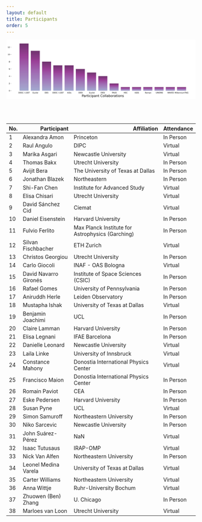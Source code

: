 ```yaml
---
layout: default
title: Participants
order: 5
---
```


<p align="center">
  <img src="assets/images/collaborations_bar.jpg" alt="Participant Collaborations" width="1000">
</p>
<br>
<br>

<table border="0" class="dataframe participants-table">
  <thead>
    <tr style="text-align: right;">
      <th>No.</th>
      <th>Participant</th>
      <th>Affiliation</th>
      <th>Attendance</th>
    </tr>
  </thead>
  <tbody>
    <tr>
      <td>1</td>
      <td>Alexandra Amon</td>
      <td>Princeton</td>
      <td>In Person</td>
    </tr>
    <tr>
      <td>2</td>
      <td>Raul Angulo</td>
      <td>DIPC</td>
      <td>Virtual</td>
    </tr>
    <tr>
      <td>3</td>
      <td>Marika Asgari</td>
      <td>Newcastle University</td>
      <td>Virtual</td>
    </tr>
    <tr>
      <td>4</td>
      <td>Thomas Bakx</td>
      <td>Utrecht University</td>
      <td>In Person</td>
    </tr>
    <tr>
      <td>5</td>
      <td>Avijit Bera</td>
      <td>The University of Texas at Dallas</td>
      <td>In Person</td>
    </tr>
    <tr>
      <td>6</td>
      <td>Jonathan Blazek</td>
      <td>Northeastern</td>
      <td>In Person</td>
    </tr>
    <tr>
      <td>7</td>
      <td>Shi-Fan Chen</td>
      <td>Institute for Advanced Study</td>
      <td>Virtual</td>
    </tr>
    <tr>
      <td>8</td>
      <td>Elisa Chisari</td>
      <td>Utrecht University</td>
      <td>Virtual</td>
    </tr>
    <tr>
      <td>9</td>
      <td>David Sánchez Cid</td>
      <td>Ciemat</td>
      <td>Virtual</td>
    </tr>
    <tr>
      <td>10</td>
      <td>Daniel Eisenstein</td>
      <td>Harvard University</td>
      <td>In Person</td>
    </tr>
    <tr>
      <td>11</td>
      <td>Fulvio Ferlito</td>
      <td>Max Planck Institute for Astrophysics (Garching)</td>
      <td>In Person</td>
    </tr>
    <tr>
      <td>12</td>
      <td>Silvan Fischbacher</td>
      <td>ETH Zurich</td>
      <td>Virtual</td>
    </tr>
    <tr>
      <td>13</td>
      <td>Christos Georgiou</td>
      <td>Utrecht University</td>
      <td>In Person</td>
    </tr>
    <tr>
      <td>14</td>
      <td>Carlo Giocoli</td>
      <td>INAF - OAS Bologna</td>
      <td>Virtual</td>
    </tr>
    <tr>
      <td>15</td>
      <td>David Navarro Gironés</td>
      <td>Institute of Space Sciences (CSIC)</td>
      <td>In Person</td>
    </tr>
    <tr>
      <td>16</td>
      <td>Rafael Gomes</td>
      <td>University of Pennsylvania</td>
      <td>In Person</td>
    </tr>
    <tr>
      <td>17</td>
      <td>Aniruddh Herle</td>
      <td>Leiden Observatory</td>
      <td>In Person</td>
    </tr>
    <tr>
      <td>18</td>
      <td>Mustapha Ishak</td>
      <td>University of Texas at Dallas</td>
      <td>Virtual</td>
    </tr>
    <tr>
      <td>19</td>
      <td>Benjamin Joachimi</td>
      <td>UCL</td>
      <td>In Person</td>
    </tr>
    <tr>
      <td>20</td>
      <td>Claire Lamman</td>
      <td>Harvard University</td>
      <td>In Person</td>
    </tr>
    <tr>
      <td>21</td>
      <td>Elisa Legnani</td>
      <td>IFAE Barcelona</td>
      <td>In Person</td>
    </tr>
    <tr>
      <td>22</td>
      <td>Danielle Leonard</td>
      <td>Newcastle University</td>
      <td>Virtual</td>
    </tr>
    <tr>
      <td>23</td>
      <td>Laila Linke</td>
      <td>University of Innsbruck</td>
      <td>Virtual</td>
    </tr>
    <tr>
      <td>24</td>
      <td>Constance Mahony</td>
      <td>Donostia International Physics Center</td>
      <td>Virtual</td>
    </tr>
    <tr>
      <td>25</td>
      <td>Francisco Maion</td>
      <td>Donostia International Physics Center</td>
      <td>In Person</td>
    </tr>
    <tr>
      <td>26</td>
      <td>Romain Paviot</td>
      <td>CEA</td>
      <td>In Person</td>
    </tr>
    <tr>
      <td>27</td>
      <td>Eske Pedersen</td>
      <td>Harvard University</td>
      <td>In Person</td>
    </tr>
    <tr>
      <td>28</td>
      <td>Susan Pyne</td>
      <td>UCL</td>
      <td>Virtual</td>
    </tr>
    <tr>
      <td>29</td>
      <td>Simon Samuroff</td>
      <td>Northeastern University</td>
      <td>In Person</td>
    </tr>
    <tr>
      <td>30</td>
      <td>Niko Sarcevic</td>
      <td>Newcastle University</td>
      <td>In Person</td>
    </tr>
    <tr>
      <td>31</td>
      <td>John Suárez-Pérez</td>
      <td>NaN</td>
      <td>Virtual</td>
    </tr>
    <tr>
      <td>32</td>
      <td>Isaac Tutusaus</td>
      <td>IRAP-OMP</td>
      <td>Virtual</td>
    </tr>
    <tr>
      <td>33</td>
      <td>Nick Van Alfen</td>
      <td>Northeastern University</td>
      <td>In Person</td>
    </tr>
    <tr>
      <td>34</td>
      <td>Leonel Medina Varela</td>
      <td>University of Texas at Dallas</td>
      <td>Virtual</td>
    </tr>
    <tr>
      <td>35</td>
      <td>Carter Williams</td>
      <td>Northeastern University</td>
      <td>Virtual</td>
    </tr>
    <tr>
      <td>36</td>
      <td>Anna Wittje</td>
      <td>Ruhr-University Bochum</td>
      <td>Virtual</td>
    </tr>
    <tr>
      <td>37</td>
      <td>Zhuowen (Ben) Zhang</td>
      <td>U. Chicago</td>
      <td>In Person</td>
    </tr>
    <tr>
      <td>38</td>
      <td>Marloes van Loon</td>
      <td>Utrecht University</td>
      <td>Virtual</td>
    </tr>
  </tbody>
</table>

